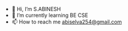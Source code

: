 - 👋 Hi, I’m S.ABINESH
- 🌱 I’m currently learning BE CSE
- 📫 How to reach me abiselva254@gmail.com

<!---
Abinesh25/Abinesh25 is a ✨ special ✨ repository because its `README.md` (this file) appears on your GitHub profile.
You can click the Preview link to take a look at your changes.
--->

